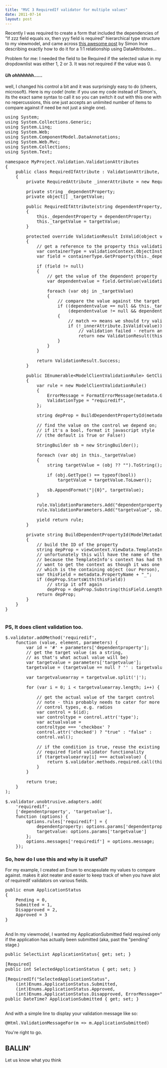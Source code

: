 ```yaml
---
title: "MVC 3 RequiredIf validator for multiple values"
date: 2011-07-14
layout: post
---
```

Recently I was required to create a form that included the dependencies of "If zzz field equals xx, then yyy field is required" hierarchical type structure to my viewmodel, and came across <a href="http://blogs.msdn.com/b/simonince/archive/2011/02/04/conditional-validation-in-asp-net-mvc-3.aspx">this awesome post</a> by Simon Ince describing exactly how to do it for a 1:1 relationship using DataAttributes...

Problem for me: I needed the field to be Required if the selected value in my dropdownlist was either 1, 2 or 3. It was not required if the value was 0.

<h4><em>Uh ohhhhhhh......</em></h4>

well, I changed his control a bit and it was surprisingly easy to do (cheers, microsoft). Here is my code! (note: if you use my code instead of Simon's, its the exact same syntax to call it so you can switch it out with this one with no repercussions, this one just accepts an unlimited number of items to compare against if need be not just a single one).

<pre class="prettyprint">
using System;
using System.Collections.Generic;
using System.Linq;
using System.Web;
using System.ComponentModel.DataAnnotations;
using System.Web.Mvc;
using System.Collections;
using System.Text;

namespace MyProject.Validation.ValidationAttributes
{
    public class RequiredIfAttribute : ValidationAttribute, IClientValidatable
    {
        private RequiredAttribute _innerAttribute = new RequiredAttribute();

        private string _dependentProperty;
        private object[] _targetValue;

        public RequiredIfAttribute(string dependentProperty, params object[] targetValue)
        {
            this._dependentProperty = dependentProperty;
            this._targetValue = targetValue;
        }

        protected override ValidationResult IsValid(object value, ValidationContext validationContext)
        {
            // get a reference to the property this validation depends upon
            var containerType = validationContext.ObjectInstance.GetType();
            var field = containerType.GetProperty(this._dependentProperty);

            if (field != null)
            {
                // get the value of the dependent property
                var dependentvalue = field.GetValue(validationContext.ObjectInstance, null);

                foreach (var obj in _targetValue)
                {
                    // compare the value against the target value
                    if ((dependentvalue == null &amp;&amp; this._targetValue == null) ||
                        (dependentvalue != null &amp;&amp; dependentvalue.Equals(obj)))
                    {
                        // match =&gt; means we should try validating this field
                        if (!_innerAttribute.IsValid(value))
                            // validation failed - return an error
                            return new ValidationResult(this.ErrorMessage, new[] { validationContext.MemberName });
                    }
                }
            }

            return ValidationResult.Success;
        }

        public IEnumerable&lt;ModelClientValidationRule&gt; GetClientValidationRules(ModelMetadata metadata, ControllerContext context)
        {
            var rule = new ModelClientValidationRule()
            {
                ErrorMessage = FormatErrorMessage(metadata.GetDisplayName()),
                ValidationType = &quot;requiredif&quot;,
            };

            string depProp = BuildDependentPropertyId(metadata, context as ViewContext);

            // find the value on the control we depend on;
            // if it's a bool, format it javascript style 
            // (the default is True or False!)

            StringBuilder sb = new StringBuilder();

            foreach (var obj in this._targetValue)
            {
                string targetValue = (obj ?? &quot;&quot;).ToString();

                if (obj.GetType() == typeof(bool))
                    targetValue = targetValue.ToLower();

                sb.AppendFormat(&quot;|{0}&quot;, targetValue);
            }

            rule.ValidationParameters.Add(&quot;dependentproperty&quot;, depProp);
            rule.ValidationParameters.Add(&quot;targetvalue&quot;, sb.ToString().TrimStart('|'));

            yield return rule;
        }

        private string BuildDependentPropertyId(ModelMetadata metadata, ViewContext viewContext)
        {
            // build the ID of the property
            string depProp = viewContext.ViewData.TemplateInfo.GetFullHtmlFieldId(this._dependentProperty);
            // unfortunately this will have the name of the current field appended to the beginning,
            // because the TemplateInfo's context has had this fieldname appended to it. Instead, we
            // want to get the context as though it was one level higher (i.e. outside the current property,
            // which is the containing object (our Person), and hence the same level as the dependent property.
            var thisField = metadata.PropertyName + &quot;_&quot;;
            if (depProp.StartsWith(thisField))
                // strip it off again
                depProp = depProp.Substring(thisField.Length);
            return depProp;
        }
    }
}

</pre>

<h3>PS, It does client validation too.</h3>

<pre class="prettyprint">
$.validator.addMethod('requiredif',
    function (value, element, parameters) {
        var id = '#' + parameters['dependentproperty'];
        // get the target value (as a string, 
        // as that's what actual value will be)
        var targetvalue = parameters['targetvalue'];
        targetvalue = (targetvalue == null ? '' : targetvalue).toString();

        var targetvaluearray = targetvalue.split('|');

        for (var i = 0; i &lt; targetvaluearray.length; i++) {

            // get the actual value of the target control
            // note - this probably needs to cater for more 
            // control types, e.g. radios
            var control = $(id);
            var controltype = control.attr('type');
            var actualvalue =
            controltype === 'checkbox' ?
            control.attr('checked') ? &quot;true&quot; : &quot;false&quot; :
            control.val();

            // if the condition is true, reuse the existing 
            // required field validator functionality
            if (targetvaluearray[i] === actualvalue) {
                return $.validator.methods.required.call(this, value, element, parameters);
            }
        }

        return true;
    }
);

$.validator.unobtrusive.adapters.add(
    'requiredif',
    ['dependentproperty', 'targetvalue'],
    function (options) {
        options.rules['requiredif'] = {
            dependentproperty: options.params['dependentproperty'],
            targetvalue: options.params['targetvalue']
        };
        options.messages['requiredif'] = options.message;
    });
</pre>

<h3>So, how do I use this and why is it useful?</h3>


For my example, I created an Enum to encapsulate my values to compare against. makes it alot neater and easier to keep track of when you have alot of requiredif validators on various fields.

<pre class="prettyprint">
public enum ApplicationStatus
{
    Pending = 0,
    Submitted = 1,
    Disapproved = 2,
    Approved = 3
}

</pre>

And In my viewmodel, I wanted my ApplicationSubmitted field required only if the application has actually been submitted (aka, past the "pending" stage.)

<pre class="prettyprint">
public SelectList ApplicationStatus{ get; set; }

[Required]
public int SelectedApplicationStatus { get; set; }

[RequiredIf(&quot;SelectedApplicationStatus&quot;,
    (int)Enums.ApplicationStatus.Submitted,
    (int)Enums.ApplicationStatus.Approved,
    (int)Enums.ApplicationStatus.Disapproved, ErrorMessage=&quot;The Application Submission Date is required&quot;)]
public DateTime? ApplicationSubmitted { get; set; } 

</pre>

And with a simple line to display your validation message like so:

<pre class="prettyprint">
@Html.ValidationMessageFor(m =&gt; m.ApplicationSubmitted)
</pre>

You're right to go.

<h2>BALLIN'</h2>

Let us know what you think